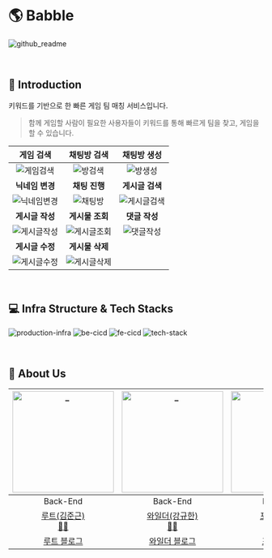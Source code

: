 # 🌎 Babble
![github_readme](./front/public/readme/github_readme.png)

<br>

## 🚀 Introduction
키워드를 기반으로 한 빠른 게임 팀 매칭 서비스입니다.

> 함께 게임할 사람이 필요한 사용자들이 키워드를 통해 빠르게 팀을 찾고, 게임을 할 수 있습니다.

| **게임 검색** | **채팅방 검색** | **채팅방 생성** |
| :-: | :-: | :-: | 
| ![게임검색](./images/게임검색.gif) | ![방검색](./images/방검색.gif) | ![방생성](./images/방생성.gif) | 
| **닉네임 변경** | **채팅 진행** | **게시글 검색** |
| ![닉네임변경](./images/닉네임변경.gif) | ![채팅방](./images/채팅방.gif) | ![게시글검색](./images/게시글검색.gif) |
| **게시글 작성** | **게시물 조회** | **댓글 작성** |
| ![게시글작성](./images/게시글작성.gif) | ![게시글조회](./images/게시글조회.gif) | ![댓글작성](./images/댓글작성.gif) |
| **게시글 수정** | **게시물 삭제** | |
| ![게시글수정](./images/게시글수정.gif) | ![게시글삭제](./images/게시글삭제.gif) | |

<br>

## 💻 Infra Structure & Tech Stacks
![production-infra](./images/babble_production_infra.png)
![be-cicd](./images/babble_be_cicd.png)
![fe-cicd](./images/babble_fe_cicd.png)
![tech-stack](./images/babble_tech_stack.png)

<br>

## 💚 About Us
| <img src="https://avatars.githubusercontent.com/u/4648244?v=4" width=200px alt="_"/> | <img src="https://avatars.githubusercontent.com/u/49058669?s=400&v=4" width=200px alt="_"/> | <img src="https://avatars.githubusercontent.com/u/43930419?s=400&v=4" width=200px alt="_"/> | <img src="https://avatars.githubusercontent.com/u/37354145?s=400&v=4" width=200px alt="_"> | <img src="https://avatars.githubusercontent.com/u/26598561?s=400&v=4" width=200px alt="_"> | <img src="https://avatars.githubusercontent.com/u/42052110?s=400&v=4" width=200px alt="_"> |
| :----------: | :----------: | :----------: | :----------: | :----------: | :----------: |
| Back-End | Back-End | Back-End | Back-End | Front-End | Front-End |
| [루트(김준근)](https://github.com/Junroot) <br> [👨‍💻](https://github.com/woowacourse-teams/2021-babble/commits?author=Junroot) | [와일더(강규한)](https://github.com/lns13301) <br> [👨‍💻](https://github.com/woowacourse-teams/2021-babble/commits?author=lns13301) | [포츈(정윤성)](https://github.com/unluckyjung) <br> [👨‍💻](https://github.com/woowacourse-teams/2021-babble/commits?author=unluckyjung) | [현구막(최현구)](https://github.com/Hyeon9mak) <br> [👨‍💻](https://github.com/woowacourse-teams/2021-babble/commits?author=Hyeon9mak) | [그루밍(강민경)](https://github.com/ddongule) <br> [👩‍💻](https://github.com/woowacourse-teams/2021-babble/commits?author=ddongule) | [피터(안현철)](https://github.com/iborymagic) <br> [👨‍💻](https://github.com/woowacourse-teams/2021-babble/commits?author=iborymagic) |
| [루트 블로그](https://junroot.github.io) | [와일더 블로그](https://lns13301.github.io/github-blog) | [포츈 블로그](https://unluckyjung.github.io) | [현구막 블로그](https://hyeon9mak.github.io) | [그루밍 블로그](https://mingule.tistory.com) | [피터 블로그](https://iborymagic.tistory.com) |

